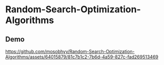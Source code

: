 # Random-Search-Optimization-Algorithms

## Demo
https://github.com/mosobhyy/Random-Search-Optimization-Algorithms/assets/64015879/81c7b1c2-7b6d-4a59-827c-fad269513469
